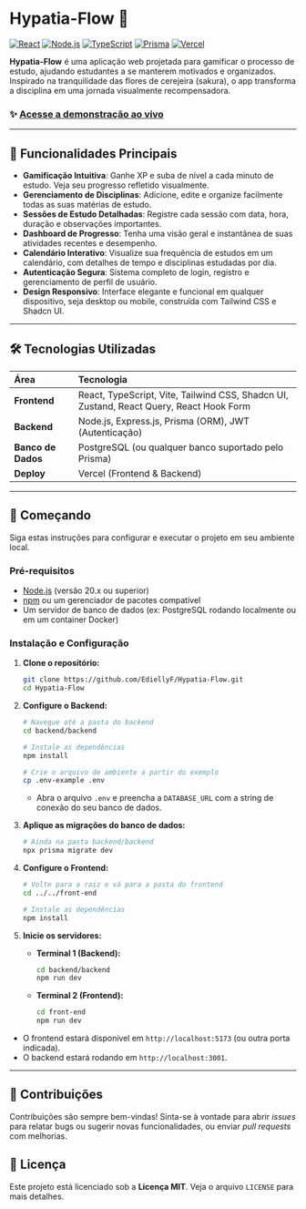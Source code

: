 # Hypatia-Flow 🌸

[![React](https://img.shields.io/badge/React-v18.2-blue?logo=react&style=for-the-badge)](https://reactjs.org/)
[![Node.js](https://img.shields.io/badge/Node.js-v20.x-green?logo=nodedotjs&style=for-the-badge)](https://nodejs.org/)
[![TypeScript](https://img.shields.io/badge/TypeScript-v5.2-blue?logo=typescript&style=for-the-badge)](https://www.typescriptlang.org/)
[![Prisma](https://img.shields.io/badge/Prisma-v5.x-dark-green?logo=prisma&style=for-the-badge)](https://www.prisma.io/)
[![Vercel](https://img.shields.io/badge/Deployed%20on-Vercel-black?logo=vercel&style=for-the-badge)](https://hypatia-flow.vercel.app/)

**Hypatia-Flow** é uma aplicação web projetada para gamificar o processo de estudo, ajudando estudantes a se manterem motivados e organizados. Inspirado na tranquilidade das flores de cerejeira (sakura), o app transforma a disciplina em uma jornada visualmente recompensadora.

### ✨ [Acesse a demonstração ao vivo](https://hypatia-flow.vercel.app/)

---

## 🚀 Funcionalidades Principais

- **Gamificação Intuitiva**: Ganhe XP e suba de nível a cada minuto de estudo. Veja seu progresso refletido visualmente.
- **Gerenciamento de Disciplinas**: Adicione, edite e organize facilmente todas as suas matérias de estudo.
- **Sessões de Estudo Detalhadas**: Registre cada sessão com data, hora, duração e observações importantes.
- **Dashboard de Progresso**: Tenha uma visão geral e instantânea de suas atividades recentes e desempenho.
- **Calendário Interativo**: Visualize sua frequência de estudos em um calendário, com detalhes de tempo e disciplinas estudadas por dia.
- **Autenticação Segura**: Sistema completo de login, registro e gerenciamento de perfil de usuário.
- **Design Responsivo**: Interface elegante e funcional em qualquer dispositivo, seja desktop ou mobile, construída com Tailwind CSS e Shadcn UI.

---

## 🛠️ Tecnologias Utilizadas

| Área       | Tecnologia                                                                                                 |
| :--------- | :--------------------------------------------------------------------------------------------------------- |
| **Frontend** | React, TypeScript, Vite, Tailwind CSS, Shadcn UI, Zustand, React Query, React Hook Form                      |
| **Backend**  | Node.js, Express.js, Prisma (ORM), JWT (Autenticação)                                                      |
| **Banco de Dados** | PostgreSQL (ou qualquer banco suportado pelo Prisma)                                                       |
| **Deploy**   | Vercel (Frontend & Backend)                                                                                |

---

## 🏁 Começando

Siga estas instruções para configurar e executar o projeto em seu ambiente local.

### Pré-requisitos

- [Node.js](https://nodejs.org/) (versão 20.x ou superior)
- [npm](https://www.npmjs.com/) ou um gerenciador de pacotes compatível
- Um servidor de banco de dados (ex: PostgreSQL rodando localmente ou em um container Docker)

### Instalação e Configuração

1.  **Clone o repositório:**
    ```bash
    git clone https://github.com/EdiellyF/Hypatia-Flow.git
    cd Hypatia-Flow
    ```

2.  **Configure o Backend:**
    ```bash
    # Navegue até a pasta do backend
    cd backend/backend

    # Instale as dependências
    npm install

    # Crie o arquivo de ambiente a partir do exemplo
    cp .env-example .env
    ```
    - Abra o arquivo `.env` e preencha a `DATABASE_URL` com a string de conexão do seu banco de dados.

3.  **Aplique as migrações do banco de dados:**
    ```bash
    # Ainda na pasta backend/backend
    npx prisma migrate dev
    ```

4.  **Configure o Frontend:**
    ```bash
    # Volte para a raiz e vá para a pasta do frontend
    cd ../../front-end

    # Instale as dependências
    npm install
    ```

5.  **Inicie os servidores:**
    - **Terminal 1 (Backend):**
      ```bash
      cd backend/backend
      npm run dev
      ```
    - **Terminal 2 (Frontend):**
      ```bash
      cd front-end
      npm run dev
      ```

- O frontend estará disponível em `http://localhost:5173` (ou outra porta indicada).
- O backend estará rodando em `http://localhost:3001`.

---

## 🤝 Contribuições

Contribuições são sempre bem-vindas! Sinta-se à vontade para abrir *issues* para relatar bugs ou sugerir novas funcionalidades, ou enviar *pull requests* com melhorias.

## 📄 Licença

Este projeto está licenciado sob a **Licença MIT**. Veja o arquivo `LICENSE` para mais detalhes.


